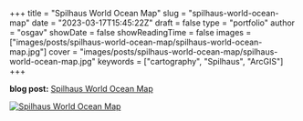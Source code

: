 
+++
title = "Spilhaus World Ocean Map"
slug = "spilhaus-world-ocean-map"
date = "2023-03-17T15:45:22Z"
draft = false
type = "portfolio"
author = "osgav"
showDate = false
showReadingTime = false
images = ["images/posts/spilhaus-world-ocean-map/spilhaus-world-ocean-map.jpg"]
cover = "images/posts/spilhaus-world-ocean-map/spilhaus-world-ocean-map.jpg"
keywords = ["cartography", "Spilhaus", "ArcGIS"]
+++

**blog post:** [Spilhaus World Ocean Map](/blog/spilhaus-world-ocean-map.html)

[![Spilhaus World Ocean Map](/images/posts/spilhaus-world-ocean-map/spilhaus-world-ocean-map.jpg)](/images/posts/spilhaus-world-ocean-map/spilhaus-world-ocean-map.jpg)

